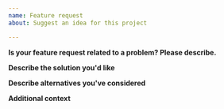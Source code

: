 ```yaml
---
name: Feature request
about: Suggest an idea for this project

---
```


<!--
Full automation is outside of scope for this project due to abuse.
Clicking on the extension button is always required to solve a challenge.

The extension helps solve reCAPTCHA challenges, other challenge types are not
considered at this time.
 -->

**Is your feature request related to a problem? Please describe.**
<!-- A clear and concise description of what the problem is. -->

**Describe the solution you'd like**
<!-- A clear and concise description of what you want to happen. -->

**Describe alternatives you've considered**
<!-- Description of any alternative solutions or features you've considered. -->

**Additional context**
<!-- Add any other context or screenshots about the feature request here. -->
